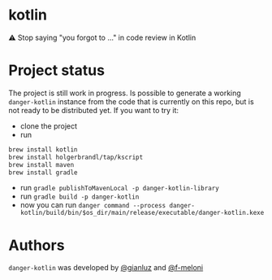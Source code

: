 # kotlin
⚠️ Stop saying "you forgot to …" in code review in Kotlin

# Project status
The project is still work in progress.
Is possible to generate a working `danger-kotlin` instance from the code that is currently on this repo, but is not ready to be distributed yet.
If you want to try it:
- clone the project
- run
```sh
brew install kotlin
brew install holgerbrandl/tap/kscript
brew install maven
brew install gradle
```
- run `gradle publishToMavenLocal -p danger-kotlin-library`
- run `gradle build -p danger-kotlin`
- now you can run `danger command --process danger-kotlin/build/bin/$os_dir/main/release/executable/danger-kotlin.kexe`

# Authors
`danger-kotlin` was developed by [@gianluz][] and [@f-meloni][]

[@f-meloni]: https://github.com/f-meloni
[@gianluz]: https://github.com/gianluz
